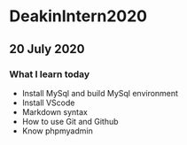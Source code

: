 # DeakinIntern2020
## 20 July 2020
### What I learn today
* Install MySql and build MySql environment
* Install VScode
* Markdown syntax
* How to use Git and Github
* Know phpmyadmin
